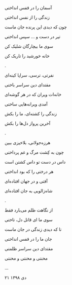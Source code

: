 <!--
.. title: آسمان در قفس
.. slug: aseman_dar_ghafas
.. date: 2020-01-11 12:07:27 UTC
.. tags: غزل‌واره
.. category: 
.. link: 
.. description: 
.. type: text
-->

آسمان را در قفس انداختی

زندگی را از نفس انداختی

چون که دیدی این پرنده جان ماست

تیر در دست و ... سپس انداختی

سوی ما بیچارگان شلیک کن

خانه خورشید را تاریک کن

.




نفرتی، ترسی، سراپا کینه‌ای

مقتدای دین سراسر باختی

خانه‌ات ویران که در هر گوشه‌ای

آمدی ویرانه‌هایی ساختی

زندگی را کشته‌ای، ما را بکش

آخرین پرواز دل‌ها را بکش

.



هرزه‌جولانی، بلاخیزی ببین

چون به کِشت مرگ و غم پرداختی

داس در دست تو داس کشتن است

هر درختی را که بود انداختی


آفتی و در جهان افتاده‌ای

شاه‌زالویی به جان افتاده‌ای

.


از نگاهت ظلم می‌بارد فقط

سوی ما ای قاتل دل، تاختی

تا که دیدی زندگی در جان ماست

جان ما را در قفس انداختی


مقتدای دین سراسر ظلمتی

محنتی و محنتی و محنتی

...


۲۱ دی ۱۳۹۸
